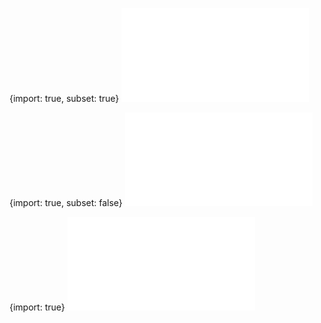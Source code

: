 {import: true, subset: true}
![](chapter1.md)

{import: true, subset: false}
![](chapter2.md)

{import: true}
![](chapter3.md)
